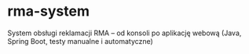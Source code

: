 # rma-system
System obsługi reklamacji RMA – od konsoli po aplikację webową (Java, Spring Boot, testy manualne i automatyczne)

